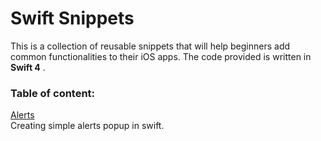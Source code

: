 # Swift Snippets

This is a collection of reusable snippets that will help beginners add common functionalities to their iOS apps. The code provided is written in **Swift 4** . 

### Table of content:

[Alerts](https://github.com/VarunRustomji/Swift-snippets/blob/master/alertPopup.md)  
Creating simple alerts popup in swift.
